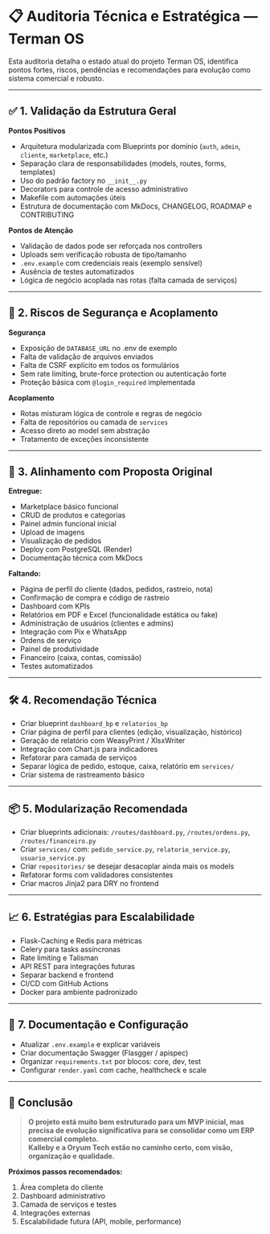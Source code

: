 # 📋 Auditoria Técnica e Estratégica — Terman OS

Esta auditoria detalha o estado atual do projeto Terman OS, identifica pontos fortes, riscos, pendências e recomendações para evolução como sistema comercial e robusto.

---

## ✅ 1. Validação da Estrutura Geral

**Pontos Positivos**
- Arquitetura modularizada com Blueprints por domínio (`auth`, `admin`, `cliente`, `marketplace`, etc.)
- Separação clara de responsabilidades (models, routes, forms, templates)
- Uso do padrão factory no `__init__.py`
- Decorators para controle de acesso administrativo
- Makefile com automações úteis
- Estrutura de documentação com MkDocs, CHANGELOG, ROADMAP e CONTRIBUTING

**Pontos de Atenção**
- Validação de dados pode ser reforçada nos controllers
- Uploads sem verificação robusta de tipo/tamanho
- `.env.example` com credenciais reais (exemplo sensível)
- Ausência de testes automatizados
- Lógica de negócio acoplada nas rotas (falta camada de serviços)

---

## 🔐 2. Riscos de Segurança e Acoplamento

**Segurança**
- Exposição de `DATABASE_URL` no .env de exemplo
- Falta de validação de arquivos enviados
- Falta de CSRF explícito em todos os formulários
- Sem rate limiting, brute-force protection ou autenticação forte
- Proteção básica com `@login_required` implementada

**Acoplamento**
- Rotas misturam lógica de controle e regras de negócio
- Falta de repositórios ou camada de `services`
- Acesso direto ao model sem abstração
- Tratamento de exceções inconsistente

---

## 🔄 3. Alinhamento com Proposta Original

**Entregue:**
- Marketplace básico funcional
- CRUD de produtos e categorias
- Painel admin funcional inicial
- Upload de imagens
- Visualização de pedidos
- Deploy com PostgreSQL (Render)
- Documentação técnica com MkDocs

**Faltando:**
- Página de perfil do cliente (dados, pedidos, rastreio, nota)
- Confirmação de compra e código de rastreio
- Dashboard com KPIs
- Relatórios em PDF e Excel (funcionalidade estática ou fake)
- Administração de usuários (clientes e admins)
- Integração com Pix e WhatsApp
- Ordens de serviço
- Painel de produtividade
- Financeiro (caixa, contas, comissão)
- Testes automatizados

---

## 🛠️ 4. Recomendação Técnica

- Criar blueprint `dashboard_bp` e `relatorios_bp`
- Criar página de perfil para clientes (edição, visualização, histórico)
- Geração de relatório com WeasyPrint / XlsxWriter
- Integração com Chart.js para indicadores
- Refatorar para camada de serviços
- Separar lógica de pedido, estoque, caixa, relatório em `services/`
- Criar sistema de rastreamento básico

---

## 📦 5. Modularização Recomendada

- Criar blueprints adicionais: `/routes/dashboard.py`, `/routes/ordens.py`, `/routes/financeiro.py`
- Criar `services/` com: `pedido_service.py`, `relatorio_service.py`, `usuario_service.py`
- Criar `repositories/` se desejar desacoplar ainda mais os models
- Refatorar forms com validadores consistentes
- Criar macros Jinja2 para DRY no frontend

---

## 📈 6. Estratégias para Escalabilidade

- Flask-Caching e Redis para métricas
- Celery para tasks assíncronas
- Rate limiting e Talisman
- API REST para integrações futuras
- Separar backend e frontend
- CI/CD com GitHub Actions
- Docker para ambiente padronizado

---

## 📘 7. Documentação e Configuração

- Atualizar `.env.example` e explicar variáveis
- Criar documentação Swagger (Flasgger / apispec)
- Organizar `requirements.txt` por blocos: core, dev, test
- Configurar `render.yaml` com cache, healthcheck e scale

---

## 🏁 Conclusão

> **O projeto está muito bem estruturado para um MVP inicial, mas precisa de evolução significativa para se consolidar como um ERP comercial completo.**  
> **Kalleby e a Oryum Tech estão no caminho certo, com visão, organização e qualidade.**

**Próximos passos recomendados:**
1. Área completa do cliente
2. Dashboard administrativo
3. Camada de serviços e testes
4. Integrações externas
5. Escalabilidade futura (API, mobile, performance)